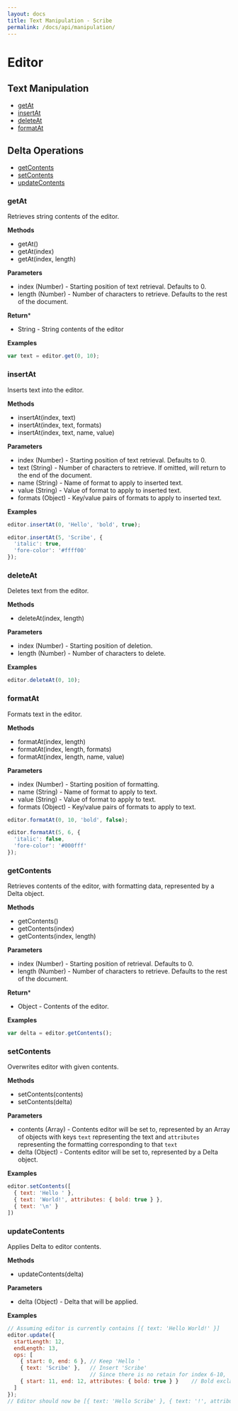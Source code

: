 ```yaml
---
layout: docs
title: Text Manipulation - Scribe
permalink: /docs/api/manipulation/
---
```


# Editor

## Text Manipulation

- [getAt](#getAt)
- [insertAt](#insertAt)
- [deleteAt](#deleteAt)
- [formatAt](#formatAt)

## Delta Operations

- [getContents](#getContents)
- [setContents](#setContents)
- [updateContents](#updateContents)


### getAt

Retrieves string contents of the editor.

**Methods**

- getAt()
- getAt(index)
- getAt(index, length)

**Parameters**

- index (Number) - Starting position of text retrieval. Defaults to 0.
- length (Number) - Number of characters to retrieve. Defaults to the rest of the document.

**Return***

- String - String contents of the editor

**Examples**

```javascript
var text = editor.get(0, 10);
```


### insertAt

Inserts text into the editor.

**Methods**

- insertAt(index, text)
- insertAt(index, text, formats)
- insertAt(index, text, name, value)

**Parameters**

- index (Number) - Starting position of text retrieval. Defaults to 0.
- text (String) - Number of characters to retrieve. If omitted, will return to the end of the document.
- name (String) - Name of format to apply to inserted text.
- value (String) - Value of format to apply to inserted text.
- formats (Object) - Key/value pairs of formats to apply to inserted text.

**Examples**

```javascript
editor.insertAt(0, 'Hello', 'bold', true);

editor.insertAt(5, 'Scribe', {
  'italic': true,
  'fore-color': '#ffff00'
});
```


### deleteAt

Deletes text from the editor.

**Methods**

- deleteAt(index, length)

**Parameters**

- index (Number) - Starting position of deletion.
- length (Number) - Number of characters to delete.

**Examples**

```javascript
editor.deleteAt(0, 10);
```


### formatAt

Formats text in the editor.

**Methods**

- formatAt(index, length)
- formatAt(index, length, formats)
- formatAt(index, length, name, value)

**Parameters**

- index (Number) - Starting position of formatting.
- name (String) - Name of format to apply to text.
- value (String) - Value of format to apply to text.
- formats (Object) - Key/value pairs of formats to apply to text.

```javascript
editor.formatAt(0, 10, 'bold', false);

editor.formatAt(5, 6, {
  'italic': false,
  'fore-color': '#000fff'
});
```


### getContents

Retrieves contents of the editor, with formatting data, represented by a Delta object.

**Methods**

- getContents()
- getContents(index)
- getContents(index, length)

**Parameters**

- index (Number) - Starting position of retrieval. Defaults to 0.
- length (Number) - Number of characters to retrieve. Defaults to the rest of the document.

**Return***

- Object - Contents of the editor.

**Examples**

```javascript
var delta = editor.getContents();
```


### setContents

Overwrites editor with given contents.

**Methods**

- setContents(contents)
- setContents(delta)

**Parameters**

- contents (Array) - Contents editor will be set to, represented by an Array of objects with keys `text` representing the text and `attributes` representing the formatting corresponding to that `text`
- delta (Object) - Contents editor will be set to, represented by a Delta object.

**Examples**

```javascript
editor.setContents([
  { text: 'Hello ' },
  { text: 'World!', attributes: { bold: true } },
  { text: '\n' }
])
```


### updateContents

Applies Delta to editor contents.

**Methods**

- updateContents(delta)

**Parameters**

- delta (Object) - Delta that will be applied.

**Examples**

```javascript
// Assuming editor is currently contains [{ text: 'Hello World!' }]
editor.update({
  startLength: 12,
  endLength: 13,
  ops: [
    { start: 0, end: 6 }, // Keep 'Hello '
    { text: 'Scribe' },   // Insert 'Scribe'
                          // Since there is no retain for index 6-10, 'World' is deleted
    { start: 11, end: 12, attributes: { bold: true } }    // Bold exclamation mark
  ]
});
// Editor should now be [{ text: 'Hello Scribe' }, { text: '!', attributes: { bold: true} }]
```
